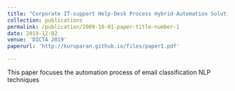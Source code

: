 ```yaml
---
title: "Corporate IT-support Help-Desk Process Hybrid-Automation Solution with Machine Learning Approach"
collection: publications
permalink: /publication/2009-10-01-paper-title-number-1
date: 2019-12-02
venue: 'DICTA 2019'
paperurl: 'http://kuruparan.github.io/files/paper1.pdf'

---
```

This paper focuses the automation process of email classification NLP techniques
